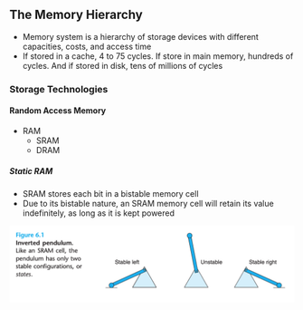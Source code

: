 ## The Memory Hierarchy

- Memory system is a hierarchy of storage devices with different capacities, costs, and access time
- If stored in a cache, 4 to 75 cycles. If store in main memory, hundreds of cycles. And if stored in disk, tens of millions of cycles

### Storage Technologies

#### Random Access Memory

- RAM
  - SRAM
  - DRAM

##### Static RAM

- SRAM stores each bit in a bistable memory cell
- Due to its bistable nature, an SRAM memory cell will retain its value indefinitely, as long as it is kept powered

![](./inverted_pendulum.png)
